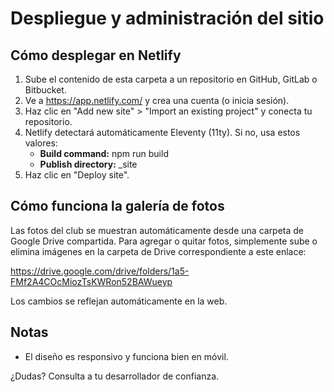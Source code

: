 # Despliegue y administración del sitio

## Cómo desplegar en Netlify

1. Sube el contenido de esta carpeta a un repositorio en GitHub, GitLab o Bitbucket.
2. Ve a https://app.netlify.com/ y crea una cuenta (o inicia sesión).
3. Haz clic en "Add new site" > "Import an existing project" y conecta tu repositorio.
4. Netlify detectará automáticamente Eleventy (11ty). Si no, usa estos valores:
   - **Build command:** npm run build
   - **Publish directory:** _site
5. Haz clic en "Deploy site".

## Cómo funciona la galería de fotos

Las fotos del club se muestran automáticamente desde una carpeta de Google Drive compartida. Para agregar o quitar fotos, simplemente sube o elimina imágenes en la carpeta de Drive correspondiente a este enlace:

https://drive.google.com/drive/folders/1a5-FMf2A4COcMiozTsKWRon52BAWueyp

Los cambios se reflejan automáticamente en la web.

## Notas
- El diseño es responsivo y funciona bien en móvil.

¿Dudas? Consulta a tu desarrollador de confianza.
